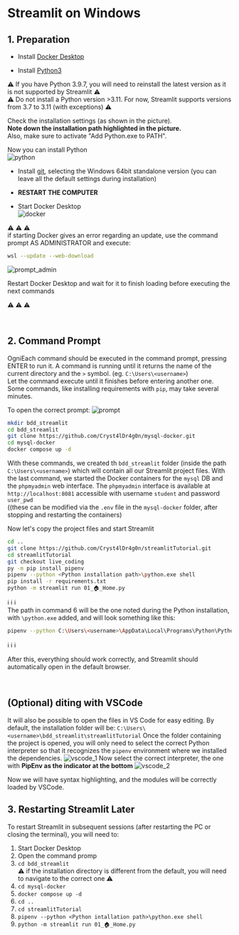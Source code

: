 # Streamlit on Windows

## 1. Preparation
- Install [Docker Desktop](https://www.docker.com/products/docker-desktop/)

- Install [Python3](https://www.python.org/downloads/)

:warning: If you have Python 3.9.7, you will need to reinstall the latest version as it is not supported by Streamlit :warning:\
:warning: Do not install a Python version >3.11. For now, Streamlit supports versions from 3.7 to 3.11 (with exceptions) :warning:

Check the installation settings (as shown in the picture).\
**Note down the installation path highlighted in the picture.**\
Also, make sure to activate "Add Python.exe to PATH".

Now you can install Python\
![python](images/install/python.jpg)

- Install [git](https://git-scm.com/download/win), selecting the Windows 64bit standalone version (you can leave all the default settings during installation)

- **RESTART THE COMPUTER**

- Start Docker Desktop\
![docker](images/install/docker.jpg)

:warning: :warning: :warning:\
if starting Docker gives an error regarding an update, use the command prompt AS ADMINISTRATOR and execute:
```bash
wsl --update --web-download
```
![prompt_admin](images/install/prompt_admin.jpg)

Restart Docker Desktop and wait for it to finish loading before executing the next commands

:warning: :warning: :warning:

<br>

## 2. Command Prompt
OgniEach command should be executed in the command prompt, pressing ENTER to run it. A command is running until it returns the name of the current directory and the `>` symbol. (eg. `C:\Users\<username>`)\
Let the command execute until it finishes before entering another one. Some commands, like installing requirements with `pip`, may take several minutes.

To open the correct prompt:
![prompt](images/install/prompt.jpg)
``` bash
mkdir bdd_streamlit
cd bdd_streamlit
git clone https://github.com/Cryst4lDr4g0n/mysql-docker.git
cd mysql-docker
docker compose up -d
```

With these commands, we created th `bdd_streamlit` folder (inside the path `C:\Users\<username>`)  which will contain all our Streamlit project files. With the last command, we started the Docker containers for the `mysql` DB and the `phpmyadmin` web interface. The `phpmyadmin` interface is available at `http://localhost:8081` accessible with username `student` and password `user_pwd`\
((these can be modified via the `.env` file in the `mysql-docker` folder, after stopping and restarting the containers)

Now let's copy the project files and start Streamlit<br>
``` bash
cd ..  
git clone https://github.com/Cryst4lDr4g0n/streamlitTutorial.git  
cd streamlitTutorial  
git checkout live_coding  
py -m pip install pipenv  
pipenv --python <Python installation path>\python.exe shell  
pip install -r requirements.txt  
python -m streamlit run 01_🏠_Home.py
```
:information_source: :information_source: :information_source: \
The path in command 6 will be the one noted during the Python installation, with `\python.exe` added, and will look something like this:
``` bash
pipenv --python C:\Users\<username>\AppData\Local\Programs\Python\Python311\python.exe shell
```
:information_source: :information_source: :information_source:

After this, everything should work correctly, and Streamlit should automatically open in the default browser.

<br>

## (Optional) diting with VSCode
It will also be possible to open the files in VS Code for easy editing.
By default, the installation folder will be:
`C:\Users\<username>\bdd_streamlit\streamlitTutorial`
Once the folder containing the project is opened, you will only need to select the correct Python interpreter so that it recognizes the `pipenv` environment where we installed the dependencies.
![vscode_1](images/install/vscode_1.jpg)
Now select the correct interpreter, the one with **PipEnv as the indicator at the bottom**
![vscode_2](images/install/vscode_2.jpg)

Now we will have syntax highlighting, and the modules will be correctly loaded by VSCode.
<br>

## 3. Restarting Streamlit Later
To restart Streamlit in subsequent sessions (after restarting the PC or closing the terminal), you will need to:

1. Start Docker Desktop
2. Open the command promp
3. `cd bdd_streamlit`\
:warning: if the installation directory is different from the default, you will need to navigate to the correct one :warning:
4. `cd mysql-docker`
5. `docker compose up -d`
6. `cd ..`
7. `cd streamlitTutorial`
8. `pipenv --python <Python intallation path>\python.exe shell`
9. `python -m streamlit run 01_🏠_Home.py`